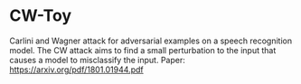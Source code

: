 # CW-Toy

Carlini and Wagner attack for adversarial examples on a speech recognition model.
The CW attack aims to find a small perturbation to the input that causes a model to misclassify the input.
Paper: https://arxiv.org/pdf/1801.01944.pdf
